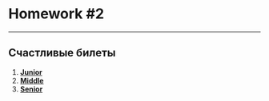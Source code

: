 # Homework #2
---
## Счастливые билеты

1. **[Junior](junior/README.md)**
2. **[Middle](middle/README.md)**
3. **[Senior](senior/README.md)**